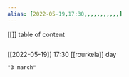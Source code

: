 ```yaml
---
alias: [2022-05-19,17:30,,,,,,,,,,,]
---
```

[[]]
table of content
```toc
```

[[2022-05-19]] 17:30
[[rourkela]] day
```query
"3 march"
```